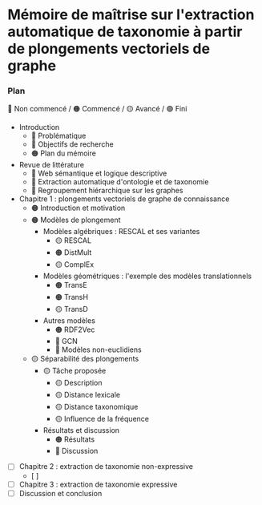 # Mémoire de maîtrise sur l'extraction automatique de taxonomie à partir de plongements vectoriels de graphe


### Plan

🔴 Non commencé / 🟠 Commencé / 🟡 Avancé / 🟢 Fini

- Introduction
  - 🔴 Problématique
  - 🔴 Objectifs de recherche
  - 🟠 Plan du mémoire  
- Revue de littérature
  - 🔴 Web sémantique et logique descriptive
  - 🔴 Extraction automatique d'ontologie et de taxonomie
  - 🔴 Regroupement hiérarchique sur les graphes
- Chapitre 1 : plongements vectoriels de graphe de connaissance
  - 🟠 Introduction et motivation
  - 🟠 Modèles de plongement
    - Modèles algébriques : RESCAL et ses variantes
      - 🟡 RESCAL
      - 🟠 DistMult
      - 🟡 ComplEx
    - Modèles géométriques : l'exemple des modèles translationnels
      - 🟠 TransE
      - 🟠 TransH
      - 🟡 TransD
    - Autres modèles
      - 🟠 RDF2Vec
      - 🔴 GCN
      - 🔴 Modèles non-euclidiens
  - 🟡 Séparabilité des plongements
    - 🟡 Tâche proposée
      - 🟡 Description
      - 🟡 Distance lexicale
      - 🟡 Distance taxonomique
      - 🟡 Influence de la fréquence
    - Résultats et discussion
      - 🟠 Résultats
      - 🔴 Discussion
- [ ] Chapitre 2 : extraction de taxonomie non-expressive
  - [ ]
- [ ] Chapitre 3 : extraction de taxonomie expressive
- [ ] Discussion et conclusion
